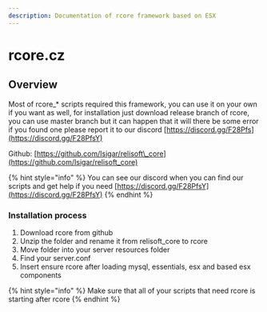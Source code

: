 ```yaml
---
description: Documentation of rcore framework based on ESX
---
```


# rcore.cz

## Overview

Most of rcore\_\* scripts required this framework, you can use it on your own if you want as well, for installation just download release branch of rcore, you can use master branch but it can happen that it will there be some error if you found one please report it to our discord [https://discord.gg/F28Pfs](https://discord.gg/F28PfsY)

Github: [https://github.com/Isigar/relisoft\_core](https://github.com/Isigar/relisoft_core)

{% hint style="info" %}
 You can see our discord when you can find our scripts and get help if you need [https://discord.gg/F28PfsY](https://discord.gg/F28PfsY)
{% endhint %}

### Installation process

1. Download rcore from github
2. Unzip the folder and rename it from relisoft\_core to rcore
3. Move folder into your server resources folder
4. Find your server.conf
5. Insert ensure rcore after loading mysql, essentials, esx and based esx components

{% hint style="info" %}
Make sure that all of your scripts that need rcore is starting after rcore
{% endhint %}

